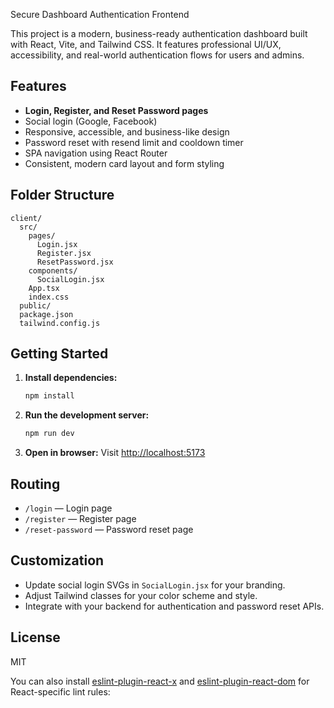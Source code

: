  Secure Dashboard Authentication Frontend

This project is a modern, business-ready authentication dashboard built with React, Vite, and Tailwind CSS. It features professional UI/UX, accessibility, and real-world authentication flows for users and admins.

## Features

- **Login, Register, and Reset Password pages**
- Social login (Google, Facebook)
- Responsive, accessible, and business-like design
- Password reset with resend limit and cooldown timer
- SPA navigation using React Router
- Consistent, modern card layout and form styling

## Folder Structure

```
client/
  src/
    pages/
      Login.jsx
      Register.jsx
      ResetPassword.jsx
    components/
      SocialLogin.jsx
    App.tsx
    index.css
  public/
  package.json
  tailwind.config.js
```

## Getting Started

1. **Install dependencies:**
   ```bash
   npm install
   ```
2. **Run the development server:**
   ```bash
   npm run dev
   ```
3. **Open in browser:**
   Visit [http://localhost:5173](http://localhost:5173)

## Routing

- `/login` — Login page
- `/register` — Register page
- `/reset-password` — Password reset page

## Customization

- Update social login SVGs in `SocialLogin.jsx` for your branding.
- Adjust Tailwind classes for your color scheme and style.
- Integrate with your backend for authentication and password reset APIs.

## License

MIT

You can also install [eslint-plugin-react-x](https://github.com/Rel1cx/eslint-react/tree/main/packages/plugins/eslint-plugin-react-x) and [eslint-plugin-react-dom](https://github.com/Rel1cx/eslint-react/tree/main/packages/plugins/eslint-plugin-react-dom) for React-specific lint rules:
